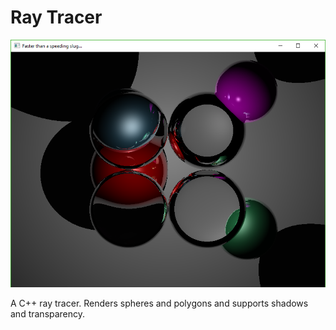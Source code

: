 # Ray Tracer

![Alt text](screenshots/sample_scene1.png?raw=true)

A C++ ray tracer. Renders spheres and polygons and supports shadows and transparency.
